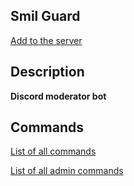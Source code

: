## Smil Guard
 
 [Add to the server](#)
 
## Description

**Discord moderator bot**

## Commands

[List of all commands](commands)

[List of all admin commands](admin-commands)
